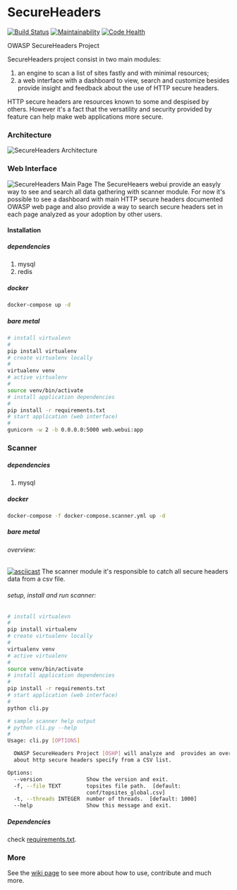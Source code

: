 # SecureHeaders 

[![Build Status](https://travis-ci.org/oshp/headers.svg?branch=master)](https://travis-ci.org/oshp/headers)
[![Maintainability](https://api.codeclimate.com/v1/badges/9abf0feda40825b531a9/maintainability)](https://codeclimate.com/github/oshp/headers/maintainability)
[![Code Health](https://landscape.io/github/amenezes/secureheaders/master/landscape.svg?style=flat)](https://landscape.io/github/amenezes/secureheaders/master)

OWASP SecureHeaders Project  

SecureHeaders project consist in two main modules:
1. an engine to scan a list of sites fastly and with minimal resources;
2. a web interface with a dashboard to view, search and customize besides
provide insight and feedback about the use of HTTP secure headers.

HTTP secure headers are resources known to some and despised by others.
However it's a fact that the versatility and security provided by feature can
help make web applications more secure.

### Architecture

![SecureHeaders Architecture](https://www.dropbox.com/s/wkxdksye9oqxwpd/secureheaders.png?raw=1)

### Web Interface

![SecureHeaders Main Page](https://dl.dropboxusercontent.com/u/6427240/oshp/oshp_main.png)
The SecureHeaers webui provide an easyly way to see and search all data
gathering with scanner module. For now it's possible to see a dashboard
with main HTTP secure headers documented OWASP web page and also provide
a way to search secure headers set in each page analyzed as your adoption
by other users.

#### Installation
##### dependencies
1. mysql
2. redis
##### docker
```bash
docker-compose up -d
```
##### bare metal
````bash
# install virtualevn
#
pip install virtualenv
# create virtualenv locally
#
virtualenv venv
# active virtualenv
#
source venv/bin/activate
# install application dependencies
#
pip install -r requirements.txt
# start application (web interface)
#
gunicorn -w 2 -b 0.0.0.0:5000 web.webui:app
````

### Scanner
##### dependencies

1. mysql
##### docker
````bash
docker-compose -f docker-compose.scanner.yml up -d
````

##### bare metal

###### overview:  

[![asciicast](https://asciinema.org/a/ehee1olc3qys1wbdz1zqmiu84.png)](https://asciinema.org/a/ehee1olc3qys1wbdz1zqmiu84)
The scanner module it's responsible to catch all secure headers data from a csv file.

###### setup, install and run scanner:

````bash
# install virtualevn
#
pip install virtualenv
# create virtualenv locally
#
virtualenv venv
# active virtualenv
#
source venv/bin/activate
# install application dependencies
#
pip install -r requirements.txt
# start application (web interface)
#
python cli.py
````

````bash
# sample scanner help output
# python cli.py --help
#
Usage: cli.py [OPTIONS]

  OWASP SecureHeaders Project [OSHP] will analyze and  provides an overview
  about http secure headers specify from a CSV list.

Options:
  --version              Show the version and exit.
  -f, --file TEXT        topsites file path.  [default:
                         conf/topsites_global.csv]
  -t, --threads INTEGER  number of threads.  [default: 1000]
  --help                 Show this message and exit.
````

##### Dependencies  

check [requirements.txt](https://github.com/amenezes/headers/blob/master/requirements.txt).

### More

See the [wiki page](https://github.com/oshp/headers/wiki) to see more
about how to use, contribute and much more.